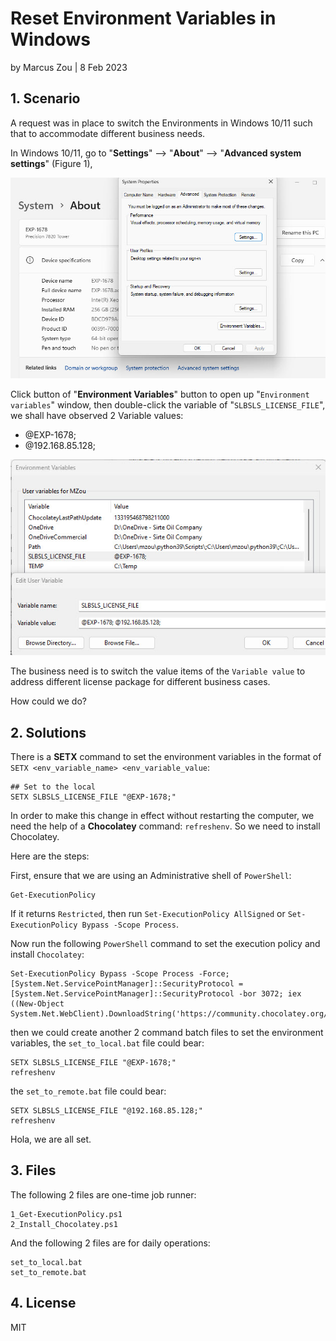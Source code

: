 # Reset Environment Variables in Windows

by Marcus Zou | 8 Feb 2023

## 1. Scenario

A request was in place to switch the Environments in Windows 10/11 such that to accommodate different business needs.

In Windows 10/11, go to "**Settings**" --> "**About**" --> "**Advanced system settings**" (Figure 1),

![](resources/1_advanced_system_settings.jpg)

Click button of "**Environment Variables**" button to open up "`Environment variables`" window, then double-click the variable of "`SLBSLS_LICENSE_FILE`", we shall have observed 2 Variable values:
* @EXP-1678;
* @192.168.85.128;
  

![](resources/2_env_variables.jpg)

The business need is to switch the value items of the `Variable value` to address different license package for different business cases.

How could we do?

## 2. Solutions

There is a **SETX** command to set the environment variables in the format of `SETX <env_variable_name> <env_variable_value`:

```shell
## Set to the local
SETX SLBSLS_LICENSE_FILE "@EXP-1678;"
```

In order to make this change in effect without restarting the computer, we need the help of a **Chocolatey** command: `refreshenv`. So we need to install Chocolatey.



Here are the steps:

First, ensure that we are using an Administrative shell of `PowerShell`:

```
Get-ExecutionPolicy
```

If it returns `Restricted`, then run `Set-ExecutionPolicy AllSigned` or `Set-ExecutionPolicy Bypass -Scope Process`.

Now run the following `PowerShell` command to set the execution policy and install `Chocolatey`:

```
Set-ExecutionPolicy Bypass -Scope Process -Force; [System.Net.ServicePointManager]::SecurityProtocol = [System.Net.ServicePointManager]::SecurityProtocol -bor 3072; iex ((New-Object System.Net.WebClient).DownloadString('https://community.chocolatey.org/install.ps1'))
```

then we could create another 2 command batch files to set the environment variables, the `set_to_local.bat` file could bear:

```
SETX SLBSLS_LICENSE_FILE "@EXP-1678;"
refreshenv
```

the `set_to_remote.bat` file could bear:

```
SETX SLBSLS_LICENSE_FILE "@192.168.85.128;"
refreshenv
```

Hola, we are all set.

## 3. Files

The following 2 files are one-time job runner:

```
1_Get-ExecutionPolicy.ps1
2_Install_Chocolatey.ps1
```

And the following 2 files are for daily operations:

```
set_to_local.bat
set_to_remote.bat
```



## 4. License

MIT
